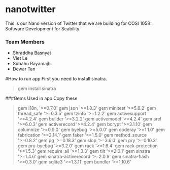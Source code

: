 # nanotwitter
This is our Nano version of Twitter that we are building for COSI 105B: Software Development for Scability 



### Team Members
* Shraddha Basnyat
* Viet Le
* Subahu Rayamajhi
* Dewar Tan

#How to run app
First you need to install sinatra. 
> gem install sinatra

###Gems Used in app
Copy these
> gem i18n, '>=0.7.0'
gem json '>=1.8.3'
gem minitest '>=5.8.2'
gem thread_safe '>=0.3.5'
gem tzinfo '>=1.2.2'
gem activesupport '>=4.2.4'
gem builder '>=3.2.2'
gem activemodel '>=4.2.4'
gem arel '>=6.0.3'
gem activerecord '>=4.2.4'
gem bcrypt '>=3.1.10'
gem columnize '>=0.9.0'
gem byebug '>=5.0.0'
gem coderay '>=1.1.0'
gem fabrication '>=2.14.1'
gem faker '>=1.5.0'
gem method_source '>=0.8.2'
gem pg '>=0.18.3'
gem slop '>=3.6.0'
gem pry '>=0.10.3'
gem pry-byebug '>=3.2.0'
gem rack '>=1.6.4'
gem rack-protection '>=1.5.3'
gem require_all '>=1.3.3'
gem tilt '>=2.0.1'
gem sinatra '>=1.4.6'
gem sinatra-activerecord '>=2.0.9'
gem sinatra-flash '>=0.3.0'
gem sqlite3 '>=1.3.11'
gem bundler '>=1.10.6'